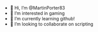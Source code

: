 - 👋 Hi, I’m @MartinPorter83
- 👀 I’m interested in gaming
- 🌱 I’m currently learning github!
- 💞️ I’m looking to collaborate on scripting

<!---
MartinPorter83/MartinPorter83 is a ✨ special ✨ repository because its `README.md` (this file) appears on your GitHub profile.
You can click the Preview link to take a look at your changes.
--->
